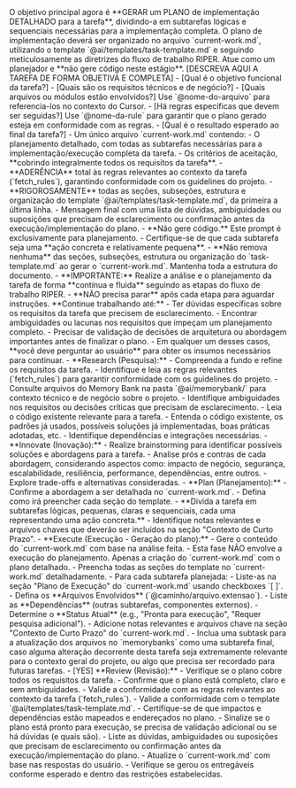 <objetivo-principal>
    O objetivo principal agora é **GERAR um PLANO de implementação DETALHADO para a tarefa**, dividindo-a em subtarefas lógicas e sequenciais necessárias para a implementação completa.
    O plano de implementação deverá ser organizado no arquivo `current-work.md`, utilizando o template `@ai/templates/task-template.md` e seguindo meticulosamente as diretrizes do fluxo de trabalho RIPER.
    Atue como um planejador e **não gere código neste estágio**.
</objetivo-principal>

<descricao-da-tarefa>
    [DESCREVA AQUI A TAREFA DE FORMA OBJETIVA E COMPLETA]
    - [Qual é o objetivo funcional da tarefa?]
    - [Quais são os requisitos técnicos e de negócio?]
    - [Quais arquivos ou módulos estão envolvidos?] Use `@nome-do-arquivo` para referencia-los no contexto do Cursor.
    - [Há regras específicas que devem ser seguidas?] Use `@nome-da-rule` para garantir que o plano gerado esteja em conformidade com as regras.
    - [Qual é o resultado esperado ao final da tarefa?]
</descricao-da-tarefa>

<entregavel-esperado>
    - Um único arquivo `current-work.md` contendo:
        - O planejamento detalhado, com todas as subtarefas necessárias para a implementação/execução completa da tarefa.
        - Os critérios de aceitação, **cobrindo integralmente todos os requisitos da tarefa**.
        - **ADERÊNCIA** total às regras relevantes ao contexto da tarefa (`fetch_rules`), garantindo conformidade com os guidelines do projeto.
        - **RIGOROSAMENTE** todas as seções, subseções, estrutura e organização do template `@ai/templates/task-template.md`, da primeira a última linha.
    - Mensagem final com uma lista de dúvidas, ambiguidades ou suposições que precisam de esclarecimento ou confirmação antes da execução/implementação do plano.
</entregavel-esperado>

<restricoes>
    - **Não gere código.** Este prompt é exclusivamente para planejamento.
    - Certifique-se de que cada subtarefa seja uma **ação concreta e relativamente pequena**.
    - **Não remova nenhuma** das seções, subseções, estrutura ou organização do `task-template.md` ao gerar o `current-work.md`. Mantenha toda a estrutura do documento.
</restricoes>

<fluxo-de-trabalho-riper>
    <execucao-continua>
        - **IMPORTANTE:** Realize a análise e o planejamento da tarefa de forma **contínua e fluida** seguindo as etapas do fluxo de trabalho RIPER.
        - **NÃO precisa parar** após cada etapa para aguardar instruções. **Continue trabalhando até:**
            -  Ter dúvidas específicas sobre os requisitos da tarefa que precisem de esclarecimento.
            -  Encontrar ambiguidades ou lacunas nos requisitos que impeçam um planejamento completo.
            -  Precisar de validação de decisões de arquitetura ou abordagem importantes antes de finalizar o plano.
            - Em qualquer um desses casos, **você deve perguntar ao usuário** para obter os insumos necessários para continuar.
    </execucao-continua>
    <etapa-01-research>
        -  **Research (Pesquisa):**
        - Compreenda a fundo e refine os requisitos da tarefa.
        - Identifique e leia as regras relevantes (`fetch_rules`) para garantir conformidade com os guidelines do projeto.
        - Consulte arquivos do Memory Bank na pasta `@ai/memorybank/` para contexto técnico e de negócio sobre o projeto.
        - Identifique ambiguidades nos requisitos ou decisões críticas que precisam de esclarecimento.
        - Leia o código existente relevante para a tarefa.
        - Entenda o código existente, os padrões já usados, possíveis soluções já implementadas, boas práticas adotadas, etc.
        - Identifique dependências e integrações necessárias.
    </etapa-01-research>
    <etapa-02-innovate>
        -  **Innovate (Inovação):**
        - Realize brainstorming para identificar possíveis soluções e abordagens para a tarefa.
        - Analise prós e contras de cada abordagem, considerando aspectos como: impacto de negócio, segurança, escalabilidade, resiliência, performance, dependências, entre outros.
        - Explore trade-offs e alternativas consideradas.
    </etapa-02-innovate>
    <etapa-03-plan>
        -  **Plan (Planejamento):**
        - Confirme a abordagem a ser detalhada no `current-work.md`.
        - Defina como irá preencher cada seção do template.
        - **Divida a tarefa em subtarefas lógicas, pequenas, claras e sequenciais, cada uma representando uma ação concreta.**
        - Identifique notas relevantes e arquivos chaves que deverão ser incluídos na seção "Contexto de Curto Prazo".
    </etapa-03-plan>
    <etapa-04-execute>
        -  **Execute (Execução - Geração do plano):**
        - Gere o conteúdo do `current-work.md` com base na análise feita.
        - Esta fase NÃO envolve a execução do planejamento. Apenas a criação do `current-work.md` com o plano detalhado.
        - Preencha todas as seções do template no `current-work.md` detalhadamente.
        - Para cada subtarefa planejada:
            - Liste-as na seção "Plano de Execução" do `current-work.md` usando checkboxes `[ ]`.
            - Defina os **Arquivos Envolvidos** (`@caminho/arquivo.extensao`).
            - Liste as **Dependências** (outras subtarefas, componentes externos).
            - Determine o **Status Atual** (e.g., "Pronta para execução", "Requer pesquisa adicional").
        - Adicione notas relevantes e arquivos chave na seção "Contexto de Curto Prazo" do `current-work.md`.
        - Inclua uma subtask para a atualização dos arquivos no `memorybanks` como uma subtarefa final, caso alguma alteração decorrente desta tarefa seja extremamente relevante para o contexto geral do projeto, ou algo que precisa ser recordado para futuras tarefas.
    </etapa-04-execute>
    <etapa-05-review>
        - [YES] **Review (Revisão):**
        - Verifique se o plano cobre todos os requisitos da tarefa.
        - Confirme que o plano está completo, claro e sem ambiguidades.
        - Valide a conformidade com as regras relevantes ao contexto da tarefa (`fetch_rules`).
        - Valide a conformidade com o template `@ai/templates/task-template.md`.
        - Certifique-se de que impactos e dependências estão mapeados e endereçados no plano.
    </etapa-05-review>
</fluxo-de-trabalho-riper>

<validacao-e-entrega>
    - Sinalize se o plano está pronto para execução, se precisa de validação adicional ou se há dúvidas (e quais são).
    - Liste as dúvidas, ambiguidades ou suposições que precisam de esclarecimento ou confirmação antes da execução/implementação do plano.
        - Atualize o `current-work.md` com base nas respostas do usuário.
    - Verifique se gerou os entregáveis conforme esperado e dentro das restrições estabelecidas.
</validacao-e-entrega>
